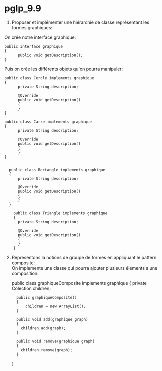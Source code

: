 # pglp_9.9

1) Proposer et implémenter une hiérarchie de classe représentant les formes graphiques:

On crée notre interface graphique:

    public interface graphique
    {
          public void getDescription();
    }
    
Puis on crée les différents objets qu'on pourra manipuler:

    public class Cercle implements graphique
    {
          private String description;
          
          @Override
          public void getDescription()
          {
          }
    }
    
    public class Carre implements graphique
    {
          private String description;
          
          @Override
          public void getDescription()
          {
          }
    }
    
    
      public class Rectangle implements graphique
      {
          private String description;
          
          @Override
          public void getDescription()
          {
          }
      }
    
        public class Triangle implements graphique
        {
          private String description;
          
          @Override
          public void getDescription()
          {
          }
        }
        
   2) Representons la notions de groupe de formes en appliquant le pattern composite:     
   On implemente une classe qui pourra ajouter plusieurs élements a une composition:
   
      public class graphiqueComposite implements graphique
      {
            private Colection children;
            
            public graphiqueComposite()
            {
                children = new ArrayList();
            }
            
            public void add(graphique graph)
            {
              children.add(graph);
            }
            
            public void remove(graphique graph)
            {
              children.remove(graph);
            }
      }
